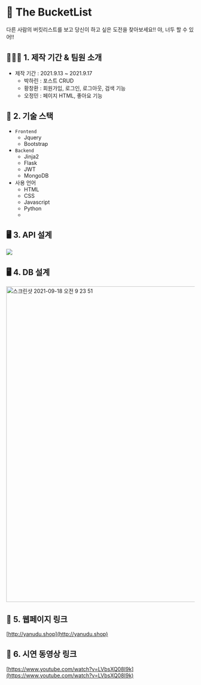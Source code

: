 
# 📝 The BucketList
다른 사람의 버킷리스트를 보고 당신이 하고 싶은 도전을 찾아보세요!!
야, 너두 할 수 있어!!

## 👨‍👧‍👦 1. 제작 기간 & 팀원 소개
- 제작 기간 : 2021.9.13 ~ 2021.9.17
  - 박하린 : 포스트 CRUD
  - 황창환 : 회원가입, 로그인, 로그아웃, 검색 기능
  - 오정민 : 페이지 HTML, 좋아요 기능
 
## 🔨 2. 기술 스택
- `Frontend`
  - Jquery
  - Bootstrap
- `Backend`
  - Jinja2
  - Flask
  - JWT
  - MongoDB
- 사용 언어
  - HTML
  - CSS
  - Javascript
  - Python
  - 
## 🖥 3. API 설계
![](https://images.velog.io/images/khakaa/post/ca0937e5-e7f1-4705-8986-b46f862b1885/KakaoTalk_Photo_2021-09-17-22-11-14.png)

## 🖥 4. DB 설계
<img width="845" alt="스크린샷 2021-09-18 오전 9 23 51" src="https://user-images.githubusercontent.com/73606877/133865635-69bdedd9-b279-4823-877d-e0f61312a2f8.png">

## 🔗 5. 웹페이지 링크 
[http://yanudu.shop](http://yanudu.shop)

## 🔗 6. 시연 동영상 링크
[https://www.youtube.com/watch?v=LVbsXQ08I9k](https://www.youtube.com/watch?v=LVbsXQ08I9k)
